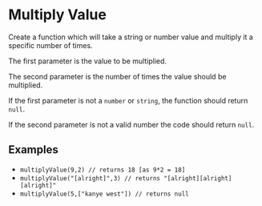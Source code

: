 # Multiply Value

Create a function which will take a string or number value and multiply it a specific number of times.

The first parameter is the value to be multiplied.

The second parameter is the number of times the value should be multiplied.

If the first parameter is not a `number` or `string`, the function should return `null`.

If the second parameter is not a valid number the code should return `null`.

## Examples

- `multiplyValue(9,2) // returns 18 [as 9*2 = 18]`
- `multiplyValue("[alright]",3) // returns "[alright][alright][alright]"`
- `multiplyValue(5,["kanye west"]) // returns null`
